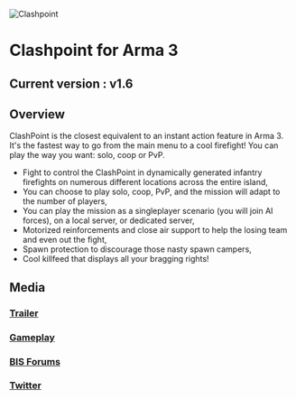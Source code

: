 ![Clashpoint](http://i.imgur.com/1oBe976.jpg)

# Clashpoint for Arma 3

## Current version : v1.6

## Overview

ClashPoint is the closest equivalent to an instant action feature in Arma 3. It's the fastest way to go from the main menu to a cool firefight! You can play the way you want: solo, coop or PvP.

* Fight to control the ClashPoint in dynamically generated infantry firefights on numerous different locations across the entire island,
* You can choose to play solo, coop, PvP, and the mission will adapt to the number of players,
* You can play the mission as a singleplayer scenario (you will join AI forces), on a local server, or dedicated server,
* Motorized reinforcements and close air support to help the losing team and even out the fight,
* Spawn protection to discourage those nasty spawn campers,
* Cool killfeed that displays all your bragging rights!

## Media

### [Trailer](https://www.youtube.com/watch?v=YxRt2BQVRf0)

### [Gameplay](https://www.youtube.com/watch?v=GmdZLsb8UNM)

### [BIS Forums](https://forums.bistudio.com/topic/178524-spmp-clashpoint)

### [Twitter](https://twitter.com/PsychoticFrog1)